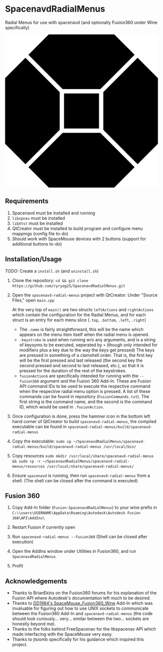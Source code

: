 # SpacenavdRadialMenus

Radial Menus for use with spacenavd (and optionally Fusion360 under Wine specifically)

![image](/spacenavd-radial-menus/resources/spacenavd.svg)

## Requirements

1. Spacenavd must be installed and running
1. `libspnav` must be installed
1. `libXtst` must be installed
1. QtCreator must be installed to build program and configure menu mappings (config file to-do)
1. Should work with SpaceMouse devices with 2 buttons (support for additional buttons to-do)

## Installation/Usage

TODO: Create a `install.sh` (and `uninstall.sh`)

1. Clone the repository: `cd && git clone https://github.com/ryryog25/SpacenavdRadialMenus.git`

1. Open the `spacenavd-radial-menus` project with QtCreator: 
	Under "Source Files," open `main.cpp`
	
	At the very top of `main()` are two structs `leftActions` and `rightActions` which contain the configuration for the Radial Menus, and for each struct is an entry for each menu slice (`.top`, `.bottom`, `.left`, `.right`)

	- The `.name` is fairly straightforward, this will be the name which appears on the menu item itself when the radial menu is opened.
	- `.keystroke` is used when running w/o any arguments, and is a string of keysyms to be executed, seperated by `+` (though only intended for modifiers plus a key due to the way the keys get pressed) The keys are pressed in something of a clamshell order. That is, the first key will be the first pressed and last released (the second key the second pressed and second to last released, etc.), so that it is pressed for the duration of the rest of the keystrokes.
	- `fusionAction`s are specifically intended for running with the `--fusion360` argument and the Fusion 360 Add-In. These are Fusion API command IDs to be used to execute the respective command when the respective radial menu option is pressed. A list of these commands can be found in repository (`FusionCommands.txt`). The first string is the command name, and the second is the command ID, which would be used in `.fusionAction`.

1. Once configuration is done, press the hammer icon in the bottom left hand corner of QtCreator to build `spacenavd-radial-menus`, the compiled executable can be found in `spacenavd-radial-menus/build/spacenavd-radial-menus`

1. Copy the executable: `sudo cp ~/SpacenavdRadialMenus/spacenavd-radial-menus/build/spacenavd-radial-menus /usr/local/bin/`

1. Copy resources `sudo mkdir /usr/local/share/spacenavd-radial-menus && sudo cp -r ~/SpacenavdRadialMenus/spacenavd-radial-menus/resources /usr/local/share/spacenavd-radial-menus/`

1. Ensure `spacenavd` is running, then run `spacenavd-radial-menus` from a shell. (The shell can be closed after the command is executed)

## Fusion 360

1. Copy Add-In folder (`Fusion-SpacenavdRadialMenus`) to your wine prefix in `C:\\users\USERNAME\AppData\Roaming\Autodesk\Autodesk Fusion 360\API\AddIns\`

1. Restart Fusion if currently open

1. Run `spacenavd-radial-menus --fusion360` (Shell can be closed after execution)

1. Open the AddIns window under Utilities in Fusion360, and run `SpacenavdRadialMenus`

1. Profit

## Acknowledgements

- Thanks to BrianEkins on the Fusion360 forums for his explanation of the Fusion API where Autodesk's documentation left much to be desired.
- Thanks to [DD1984's SpaceMouse_Fusion360_Wine](https://github.com/DD1984/SpaceMouse_Fusion360_Wine/tree/master/AddIns) Add-In which was invaluable for figuring out how to use UNIX sockets to communicate between the Fusion360 Add-In and `spacenavd-radial-menus` (the code should look curiously... very... similar between the two... sockets are honestly beyond me).
- Thanks to the folks behind FreeSpacenav for the libspacenav API which made interfacing with the SpaceMouse very easy.
- Thanks to jtsiomb specifically for his guidance which inspired this project. 
